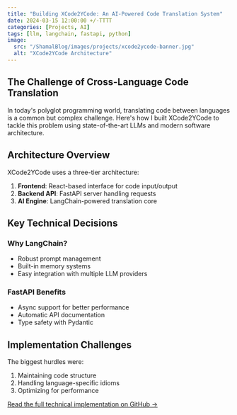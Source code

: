 ```yaml
---
title: "Building XCode2YCode: An AI-Powered Code Translation System"
date: 2024-03-15 12:00:00 +/-TTTT
categories: [Projects, AI]
tags: [llm, langchain, fastapi, python]
image:
  src: "/ShamalBlog/images/projects/xcode2ycode-banner.jpg"
  alt: "XCode2YCode Architecture"
---
```


## The Challenge of Cross-Language Code Translation

In today's polyglot programming world, translating code between languages is a common but complex challenge. Here's how I built XCode2YCode to tackle this problem using state-of-the-art LLMs and modern software architecture.

## Architecture Overview

XCode2YCode uses a three-tier architecture:
1. **Frontend**: React-based interface for code input/output
2. **Backend API**: FastAPI server handling requests
3. **AI Engine**: LangChain-powered translation core

## Key Technical Decisions

### Why LangChain?
- Robust prompt management
- Built-in memory systems
- Easy integration with multiple LLM providers

### FastAPI Benefits
- Async support for better performance
- Automatic API documentation
- Type safety with Pydantic

## Implementation Challenges

The biggest hurdles were:
1. Maintaining code structure
2. Handling language-specific idioms
3. Optimizing for performance

[Read the full technical implementation on GitHub →](https://github.com/ShamalShaikh/XCode2YCode) 